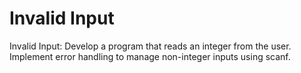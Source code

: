 # Invalid Input
Invalid Input: Develop a program that reads an integer from the user. Implement error handling to manage non-integer inputs using scanf.

